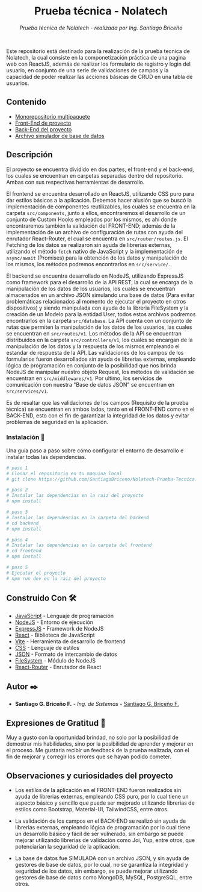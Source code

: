 <h1 align="center">Prueba técnica - Nolatech</h1>
<p align="center"><i>Prueba técnica de Nolatech - realizada por Ing. Santiago Briceño</i></p>

<br>

Este repositorio está destinado para la realización de la prueba tecnica de Nolatech, la cual consiste en la componetización práctica de una pagina web con ReactJS, además de realizar los formulario de registro y login del usuario, en conjunto de una serie de validaciones de campos y la capacidad de poder realizar las acciones básicas de CRUD en una tabla de usuarios.

## Contenido
  - [Monorepositorio multipaquete](#github-readme-profile-category)
  - [Front-End de proyecto](#list-out-awesome-readme-profile-tools)
  - [Back-End del proyecto](#list-out-awesome-readme-profile-articles)
  - [Archivo simulador de base de datos](#contribute)


## Descripción

El proyecto se encuentra dividido en dos partes, el front-end y el back-end, los cuales se encuentran en carpetas separadas dentro del repositorio. Ambas con sus respectivas herramientas de desarrollo. 

El frontend se encuentra desarrollado en ReactJS, utilizando CSS puro para dar estilos básicos a la aplicación. Debemos hacer alusión que se buscó la implementación de componentes reutilizables, los cuales se encuentra en la carpeta `src/components`, junto a ellos, encontraremos el desarrollo de un conjunto de Custom Hooks empleados por los mismos, es ahí donde encontraremos también la validación del FRONT-END; además de la implementación de un archivo de configuración de rutas con ayuda del enrutador React-Router, el cual se encuentra en `src/router/routes.js`. El Fetching de los datos se realizaron sin ayuda de librerias externas, utilizando el método `fetch` nativo de JavaScript y la implementación de `async/await` (Promises) para la obtención de los datos y manipulación de los mismos, los métodos podremos encontrarlos en `src/service/`.

El backend se encuentra desarrollado en NodeJS, utilizando ExpressJS como framework para el desarrollo de la API REST, la cual se encarga de la manipulación de los datos de los usuarios, los cuales se encuentran almacenados en un archivo JSON simulando una base de datos (Para evitar problemáticas relacionados al momento de ejecutar el proyecto en otros dispositivos) y siendo manipulada con ayuda de la libreria FileSystem y la creación de un Modelo para la entidad User, todos estos archivos podremos encontrarlos en la carpeta `src/database`. La API cuenta con un conjunto de rutas que permiten la manipulación de los datos de los usuarios, las cuales se encuentran en `src/routes/v1`. Los métodos de la API se encuentran distribuidos en la carpeta `src/controllers/v1`, los cuales se encargan de la manipulación de los datos y la respuesta de los mismos empleando el estandar de respuesta de la API. Las validaciones de los campos de los formularios fueron desarrollados sin ayuda de librerias externas, empleando lógica de programación en conjunto de la posibilidad que nos brinda NodeJS de manipular nuestro objeto Request, los métodos de validación se encuentran en `src/middlewares/v1`. Por ultimo, los servicios de comunicación con nuestra "Base de datos JSON" se encuentran en `src/services/v1`.

Es de resaltar que las validaciones de los campos (Requisito de la prueba técnica) se encuentran en ambos lados, tanto en el FRONT-END como en el BACK-END, esto con el fin de garantizar la integridad de los datos y evitar problemas de seguridad en la aplicación.

### Instalación 🔧

Una guía paso a paso sobre cómo configurar el entorno de desarrollo e instalar todas las dependencias.

```bash
# paso 1
# Clonar el repositorio en tu maquina local
# git clone https://github.com/SantiagoBriceno/Nolatech-Prueba-Tecnica.git
```

```bash
# paso 2
# Instalar las dependencias en la raiz del proyecto
# npm install
```

```bash
# paso 3
# Instalar las dependencias en la carpeta del backend
# cd backend
# npm install
```

```bash
# paso 4
# Instalar las dependencias en la carpeta del frontend
# cd frontend
# npm install
```

```bash
# paso 5
# Ejecutar el proyecto
# npm run dev en la raiz del proyecto
```

## Construido Con 🛠️

- [JavaScript](https://developer.mozilla.org/es/docs/Web/JavaScript) - Lenguaje de programación
- [NodeJS](https://nodejs.org/es/) - Entorno de ejecución
- [ExpressJS](https://expressjs.com/es/) - Framework de NodeJS
- [React](https://es.react.dev/) - Biblioteca de JavaScript
- [Vite](https://vitejs.dev/) - Herramienta de desarrollo de frontend
- [CSS](https://developer.mozilla.org/es/docs/Web/CSS) - Lenguaje de estilos
- [JSON](https://www.json.org/json-es.html) - Formato de intercambio de datos
- [FileSystem](https://nodejs.org/api/fs.html) - Módulo de NodeJS
- [React-Router](https://reactrouter.com/web/guides/quick-start) - Enrutador de React


## Autor ✒️

- **Santiago G. Briceño F.** - _Ing. de Sistemas_ - [Santiago G. Briceño F.](https://github.com/SantiagoBriceno)

## Expresiones de Gratitud 🎁

Muy a gusto con la oportunidad brindad, no solo por la posibilidad de demostrar mis habilidades, sino por la posibilidad de aprender y mejorar en el proceso. Me gustaria recibir un feedback de la prueba realizada, con el fin de mejorar y corregir los errores que se hayan podido cometer.

## Observaciones y curiosidades del proyecto

- Los estilos de la aplicación en el FRONT-END fueron realizados sin ayuda de librerias externas, empleando CSS puro, por lo cual tiene un aspecto básico y sencillo que puede ser mejorado utilizando librerias de estilos como Bootstrap, Material-UI, TailwindCSS, entre otros.

- La validación de los campos en el BACK-END se realizó sin ayuda de librerias externas, empleando lógica de programación por lo cual tiene un desarrollo básico y fácil de ser vulnerado, sin embargo se puede mejorar utilizando librerias de validación como Joi, Yup, entre otros, que potenciarian la seguridad de la aplicación.

- La base de datos fue SIMULADA con un archivo JSON, y sin ayuda de gestores de base de datos, por lo cual, no se garantiza la integridad y seguridad de los datos, sin embargo, se puede mejorar utilizando gestores de base de datos como MongoDB, MySQL, PostgreSQL, entre otros.
